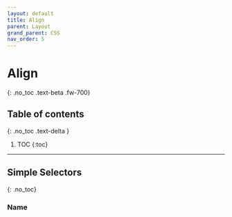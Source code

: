 ```yaml
---
layout: default
title: Align
parent: Layout
grand_parent: CSS
nav_order: 5
---
```


# Align
{: .no_toc .text-beta .fw-700}

## Table of contents
{: .no_toc .text-delta }

1. TOC
{:toc}

---

## Simple Selectors
{: .no_toc}

### Name